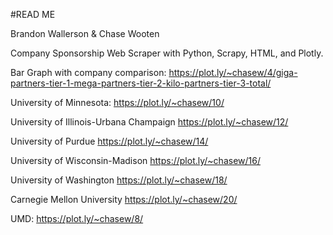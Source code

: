 #READ ME

Brandon Wallerson & Chase Wooten

Company Sponsorship Web Scraper with Python, Scrapy, HTML, and Plotly.


Bar Graph with company comparison:
https://plot.ly/~chasew/4/giga-partners-tier-1-mega-partners-tier-2-kilo-partners-tier-3-total/ 

University of Minnesota:
https://plot.ly/~chasew/10/

University of Illinois-Urbana Champaign
https://plot.ly/~chasew/12/

University of Purdue
https://plot.ly/~chasew/14/

University of Wisconsin-Madison
https://plot.ly/~chasew/16/ 

University of Washington
https://plot.ly/~chasew/18/ 

Carnegie Mellon University
https://plot.ly/~chasew/20/ 

UMD:
https://plot.ly/~chasew/8/
 
